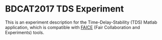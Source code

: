 # BDCAT2017 TDS Experiment

This is an experiment description for the Time-Delay-Stability (TDS) Matlab application,
which is compatible with [FAICE](https://github.com/curious-containers/faice) (Fair Collaboration and Experiments) tools.
